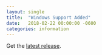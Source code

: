 ```yaml
---
layout: single
title:  "Windows Support Added"
date:   2018-02-22 00:00:00 -0600
categories: information
---
```


Get the [latest release](https://github.com/lexelby/inkstitch/releases/latest).

